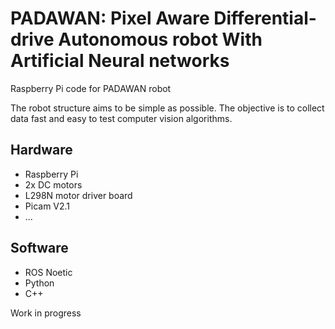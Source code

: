 # PADAWAN: Pixel Aware Differential-drive Autonomous robot With Artificial Neural networks

Raspberry Pi code for PADAWAN robot

The robot structure aims to be simple as possible. The objective is to collect data fast and easy to test computer vision algorithms. 

## Hardware
 - Raspberry Pi
 - 2x DC motors
 - L298N motor driver board
 - Picam V2.1
 - ...
## Software
 - ROS Noetic
 - Python
 - C++

Work in progress
